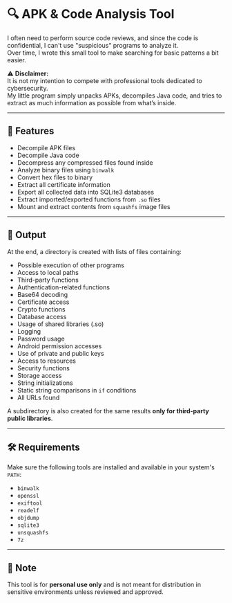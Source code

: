# 🔍 APK & Code Analysis Tool

I often need to perform source code reviews, and since the code is confidential, I can't use "suspicious" programs to analyze it.  
Over time, I wrote this small tool to make searching for basic patterns a bit easier.

⚠️ **Disclaimer:**  
It is not my intention to compete with professional tools dedicated to cybersecurity.  
My little program simply unpacks APKs, decompiles Java code, and tries to extract as much information as possible from what’s inside.

---

## 🔧 Features

- Decompile APK files  
- Decompile Java code  
- Decompress any compressed files found inside  
- Analyze binary files using `binwalk`  
- Convert hex files to binary  
- Extract all certificate information  
- Export all collected data into SQLite3 databases  
- Extract imported/exported functions from `.so` files  
- Mount and extract contents from `squashfs` image files

---

## 📁 Output

At the end, a directory is created with lists of files containing:

- Possible execution of other programs  
- Access to local paths  
- Third-party functions  
- Authentication-related functions  
- Base64 decoding  
- Certificate access  
- Crypto functions  
- Database access  
- Usage of shared libraries (.so)  
- Logging  
- Password usage  
- Android permission accesses  
- Use of private and public keys  
- Access to resources  
- Security functions  
- Storage access  
- String initializations  
- Static string comparisons in `if` conditions  
- All URLs found

A subdirectory is also created for the same results **only for third-party public libraries**.

---

## 🛠 Requirements

Make sure the following tools are installed and available in your system's `PATH`:

- `binwalk`  
- `openssl`  
- `exiftool`  
- `readelf`  
- `objdump`  
- `sqlite3`  
- `unsquashfs`  
- `7z`

---

## 📌 Note

This tool is for **personal use only** and is not meant for distribution in sensitive environments unless reviewed and approved.
